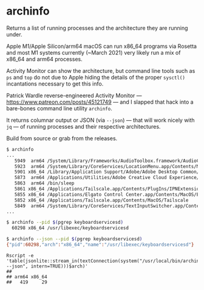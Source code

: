 #  archinfo

Returns a list of running processes and the architecture they are running under.

Apple M1/Apple Silicon/arm64 macOS can run x86_64 programs via Rosetta and most M1 systems currently (~March 2021) very likely run a mix of x86_64 and arm64 processes.

Activity Monitor can show the architecture, but command line tools such as `ps` and `top` do not due to Apple hiding the details of the proper `sysctl()` incantations necessary to get this info.

Patrick Wardle reverse-engineered Activity Monitor — <https://www.patreon.com/posts/45121749> — and I slapped that hack into a bare-bones command line utility `archinfo`.

It returns columnar output or JSON (via `--json`) — that will work nicely with `jq` — of running processes and their respective architectures.

Build from source or grab from the releases.

```bash
$ archinfo
...
   5949  arm64 /System/Library/Frameworks/AudioToolbox.framework/AudioComponentRegistrar
   5923  arm64 /System/Library/CoreServices/LocationMenu.app/Contents/MacOS/LocationMenu
   5901 x86_64 /Library/Application Support/Adobe/Adobe Desktop Common/IPCBox/AdobeIPCBroker.app/Contents/MacOS/AdobeIPCBroker
   5873  arm64 /Applications/Utilities/Adobe Creative Cloud Experience/CCXProcess/CCXProcess.app/Contents/MacOS/../libs/Adobe_CCXProcess.node
   5863  arm64 /bin/sleep
   5861 x86_64 /Applications/Tailscale.app/Contents/PlugIns/IPNExtension.appex/Contents/MacOS/IPNExtension
   5855 x86_64 /Applications/Elgato Control Center.app/Contents/MacOS/Elgato Control Center
   5852 x86_64 /Applications/Tailscale.app/Contents/MacOS/Tailscale
   5849  arm64 /System/Library/CoreServices/TextInputSwitcher.app/Contents/MacOS/TextInputSwitcher
...
```

```bash
$ archinfo --pid $(pgrep keyboardservicesd)
  60298 x86_64 /usr/libexec/keyboardservicesd

$ archinfo --json --pid $(pgrep keyboardservicesd)
{"pid":60298,"arch":"x86_64","name":"/usr/libexec/keyboardservicesd"}
```

```
Rscript -e 'table(jsonlite::stream_in(textConnection(system("/usr/local/bin/archinfo --json", intern=TRUE)))$arch)'
##
## arm64 x86_64
##   419     29
```
